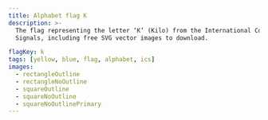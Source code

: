 ```yaml
---
title: Alphabet flag K
description: >-
  The flag representing the letter ‘K’ (Kilo) from the International Code of
  Signals, including free SVG vector images to download.

flagKey: k
tags: [yellow, blue, flag, alphabet, ics]
images:
  - rectangleOutline
  - rectangleNoOutline
  - squareOutline
  - squareNoOutline
  - squareNoOutlinePrimary
---
```

